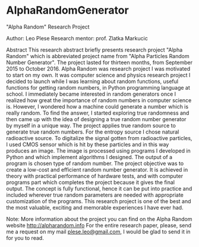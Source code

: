 # AlphaRandomGenerator

"Alpha Random" Research Project

Author: Leo Plese
Research mentor: prof. Zlatka Markucic

Abstract
This research abstract briefly presents research project "Alpha Random" which is abbreviated project name from "Alpha Particles Random Number Generator". The project lasted for thirteen months, from September 2015 to October 2016.
Alpha Random was research project I was motivated to start on my own. It was computer science and physics research project I decided to launch while I was learning about random functions, useful functions for getting random numbers, in Python programming language at school. I immediately became interested in random generators once I realized how great the importance of random numbers in computer science is. However, I wondered how a machine could generate a number which is really random. To find the answer, I started exploring true randomness and then came up with the idea of designing a true random number generator by myself in a unique way.
The project applies true random source to generate true random numbers. For the entropy source I chose natural radioactive source. To digitalize the signal gotten from radioactive particles, I used CMOS sensor which is hit by these particles and in this way produces an image. The image is processed using programs I developed in Python and which implement algorithms I designed. The output of a program is chosen type of random number.
The project objective was to create a low-cost and efficient random number generator. It is achieved in theory with practical performance of hardware tests, and with computer programs part which completes the project because it gives the final output. The concept is fully functional, hence it can be put into practice and included wherever true random parameters are needed with appropriate customization of the programs.
This research project is one of the best and the most valuable, exciting and memorable experiences I have ever had.

Note:
More information about the project you can find on the Alpha Random website http://alpharandom.info
For the entire research paper, please, send me a request on my mail plese.leo@gmail.com, I would be glad to send it in for you to read.
